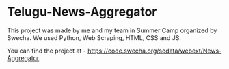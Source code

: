 # Telugu-News-Aggregator
This project was made by me and my team in Summer Camp organized by Swecha. We used Python, Web Scraping, HTML, CSS and JS. 

You can find the project at - https://code.swecha.org/sodata/webext/News-Aggregator 
